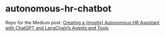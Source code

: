 # autonomous-hr-chatbot

Repo for the Medium post: [Creating a (mostly) Autonomous HR Assistant with ChatGPT and LangChain’s Agents and Tools](https://medium.com/@stephen.bonifacio/creating-a-mostly-autonomous-hr-assistant-with-chatgpt-and-langchains-agents-and-tools-1cdda0aa70ef)
